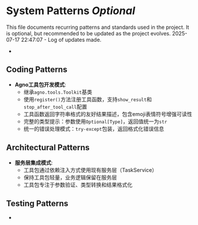 # System Patterns *Optional*

This file documents recurring patterns and standards used in the project.
It is optional, but recommended to be updated as the project evolves.
2025-07-17 22:47:07 - Log of updates made.

*

## Coding Patterns

* **Agno工具包开发模式**: 
  - 继承`agno.tools.Toolkit`基类
  - 使用`register()`方法注册工具函数，支持`show_result`和`stop_after_tool_call`配置
  - 工具函数返回字符串格式的友好结果描述，包含emoji表情符号增强可读性
  - 完整的类型提示：参数使用`Optional[Type]`，返回值统一为`str`
  - 统一的错误处理模式：`try-except`包装，返回格式化错误信息

## Architectural Patterns

* **服务层集成模式**:
  - 工具包通过依赖注入方式使用现有服务层（TaskService）
  - 保持工具包轻量，业务逻辑保留在服务层
  - 工具包专注于参数验证、类型转换和结果格式化

## Testing Patterns

*   